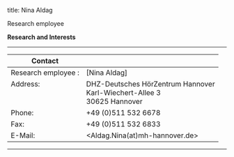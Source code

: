 title: Nina Aldag 




Research employee	



**Research and Interests**



---

| Contact                 |                            |
| ------------------------|--------------------------- |
| Research employee	:<br>          | [Nina Aldag] |
| Address: <br><br><br>   | DHZ-Deutsches HörZentrum Hannover<br> Karl-Wiechert-Allee 3 <br> 30625 Hannover |
| Phone:                  | +49 (0)511 532 6678 |
| Fax:                    | +49 (0)511 532 6833 |
| E-Mail:                 |<Aldag.Nina(at)mh-hannover.de>|

---
    
